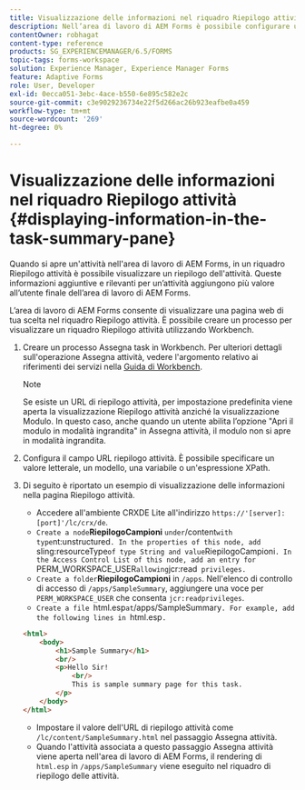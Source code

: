 ```yaml
---
title: Visualizzazione delle informazioni nel riquadro Riepilogo attività
description: Nell’area di lavoro di AEM Forms è possibile configurare un riquadro di riepilogo delle attività per riepilogare l’attività o visualizzare qualsiasi altra pagina web.
contentOwner: robhagat
content-type: reference
products: SG_EXPERIENCEMANAGER/6.5/FORMS
topic-tags: forms-workspace
solution: Experience Manager, Experience Manager Forms
feature: Adaptive Forms
role: User, Developer
exl-id: 0ecca051-3ebc-4ace-b550-6e895c582e2c
source-git-commit: c3e9029236734e22f5d266ac26b923eafbe0a459
workflow-type: tm+mt
source-wordcount: '269'
ht-degree: 0%

---
```


# Visualizzazione delle informazioni nel riquadro Riepilogo attività {#displaying-information-in-the-task-summary-pane}

Quando si apre un&#39;attività nell&#39;area di lavoro di AEM Forms, in un riquadro Riepilogo attività è possibile visualizzare un riepilogo dell&#39;attività. Queste informazioni aggiuntive e rilevanti per un’attività aggiungono più valore all’utente finale dell’area di lavoro di AEM Forms.

L’area di lavoro di AEM Forms consente di visualizzare una pagina web di tua scelta nel riquadro Riepilogo attività. È possibile creare un processo per visualizzare un riquadro Riepilogo attività utilizzando Workbench.

1. Creare un processo Assegna task in Workbench. Per ulteriori dettagli sull&#39;operazione Assegna attività, vedere l&#39;argomento relativo ai riferimenti dei servizi nella [Guida di Workbench](https://help.adobe.com/en_US/AEMForms/6.1/WorkbenchHelp/).

   >[!NOTE]
   >
   >Se esiste un URL di riepilogo attività, per impostazione predefinita viene aperta la visualizzazione Riepilogo attività anziché la visualizzazione Modulo. In questo caso, anche quando un utente abilita l’opzione &quot;Apri il modulo in modalità ingrandita&quot; in Assegna attività, il modulo non si apre in modalità ingrandita.

1. Configura il campo URL riepilogo attività. È possibile specificare un valore letterale, un modello, una variabile o un&#39;espressione XPath.
1. Di seguito è riportato un esempio di visualizzazione delle informazioni nella pagina Riepilogo attività.

   * Accedere all&#39;ambiente CRXDE Lite all&#39;indirizzo `https://'[server]:[port]'/lc/crx/de`.
   * `Create a node`**RiepilogoCampioni** ` under `/content` with type `nt:unstructured`. In the properties of this node, add `sling:resourceType` of type String and value `RiepilogoCampioni`. In the Access Control List of this node, add an entry for `PERM_WORKSPACE_USER` allowing `jcr:read` privileges.`
   * `Create a folder`**RiepilogoCampioni** in `/apps`. Nell&#39;elenco di controllo di accesso di `/apps/SampleSummary`, aggiungere una voce per `PERM_WORKSPACE_USER` che consenta `jcr:readprivileges`.
   * `Create a file `html.esp` at `/apps/SampleSummary`. For example, add the following lines in `html.esp`.`

   ```html
   <html>
       <body>
           <h1>Sample Summary</h1>
           <br/>
           <p>Hello Sir!
               <br/>
               This is sample summary page for this task.
           </p>
       </body>
   </html>
   ```

   * Impostare il valore dell&#39;URL di riepilogo attività come `/lc/content/SampleSummary.html` nel passaggio Assegna attività.
   * Quando l&#39;attività associata a questo passaggio Assegna attività viene aperta nell&#39;area di lavoro di AEM Forms, il rendering di `html.esp` in `/apps/SampleSummary` viene eseguito nel riquadro di riepilogo delle attività.
